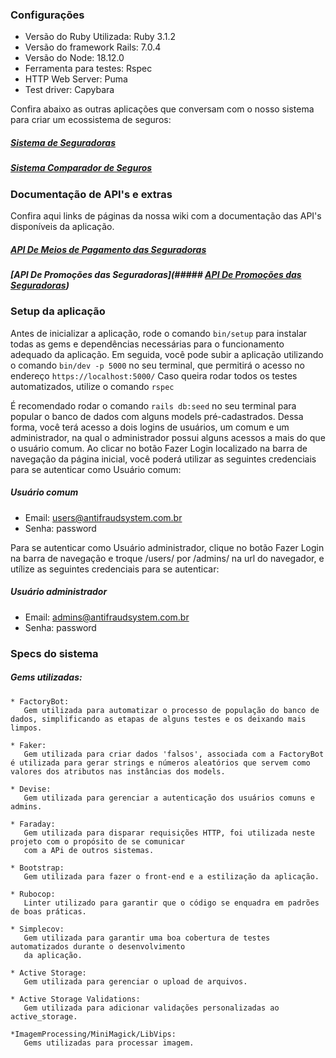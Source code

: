 ### Configurações

- Versão do Ruby Utilizada: Ruby 3.1.2 
- Versão do framework Rails: 7.0.4 
- Versão do Node: 18.12.0 
- Ferramenta para testes: Rspec
- HTTP Web Server: Puma 
- Test driver: Capybara 

Confira abaixo as outras aplicações que conversam com o nosso sistema para criar um ecossistema de seguros:

##### [Sistema de Seguradoras](https://github.com/TreinaDev/insurance-app)

##### [Sistema Comparador de Seguros](https://github.com/TreinaDev/insurance-comparator-app)

### Documentação de API's e extras

Confira aqui links de páginas da nossa wiki com a documentação das API's disponíveis da aplicação. 

##### [API De Meios de Pagamento das Seguradoras](https://github.com/TreinaDev/payment-antifraud/wiki/API-Para-Obter-Meios-de-Pagamento-de-uma-Seguradora)

##### [API De Promoções das Seguradoras](##### [API De Promoções das Seguradoras](https://github.com/TreinaDev/payment-antifraud/wiki/API-para-obter-promo%C3%A7%C3%B5es-de-cada-seguradora))

### Setup da aplicação

Antes de inicializar a aplicação, rode o comando  `bin/setup`  para instalar todas as gems e dependências necessárias para o funcionamento adequado da aplicação.
Em seguida, você pode subir a aplicação utilizando o comando  `bin/dev -p 5000`  no seu terminal, que permitirá o acesso no endereço `https://localhost:5000/`
Caso queira rodar todos os testes automatizados, utilize o comando  `rspec`

É recomendado rodar o comando  `rails db:seed`  no seu terminal para popular o banco de dados com alguns models pré-cadastrados. Dessa forma, você terá acesso a dois logins de usuários, um comum e um administrador, na qual o administrador possui alguns acessos a mais do que o usuário comum. Ao clicar no botão Fazer Login localizado na barra de navegação da página inicial, você poderá utilizar as seguintes credenciais para se autenticar como Usuário comum:

 ##### Usuário comum
  - Email: users@antifraudsystem.com.br
  - Senha: password

Para se autenticar como Usuário administrador, clique no botão Fazer Login na barra de navegação e troque /users/ por /admins/ na url do navegador, e utílize as seguintes credenciais para se autenticar: 

 ##### Usuário administrador
  - Email: admins@antifraudsystem.com.br
  - Senha: password

 ### Specs do sistema
   ##### Gems utilizadas: 
  
    * FactoryBot: 
       Gem utilizada para automatizar o processo de população do banco de dados, simplificando as etapas de alguns testes e os deixando mais limpos.
  
    * Faker:
       Gem utilizada para criar dados 'falsos', associada com a FactoryBot é utilizada para gerar strings e números aleatórios que servem como valores dos atributos nas instâncias dos models.
  
    * Devise:
       Gem utilizada para gerenciar a autenticação dos usuários comuns e admins.
       
    * Faraday:
       Gem utilizada para disparar requisições HTTP, foi utilizada neste projeto com o propósito de se comunicar
       com a APi de outros sistemas.
    
    * Bootstrap:
       Gem utilizada para fazer o front-end e a estilização da aplicação.

    * Rubocop:
       Linter utilizado para garantir que o código se enquadra em padrões de boas práticas.

    * Simplecov:
       Gem utilizada para garantir uma boa cobertura de testes automatizados durante o desenvolvimento
       da aplicação. 

    * Active Storage:
       Gem utilizada para gerenciar o upload de arquivos.
    
    * Active Storage Validations:
       Gem utilizada para adicionar validações personalizadas ao active_storage.

    *ImagemProcessing/MiniMagick/LibVips:
       Gems utilizadas para processar imagem.